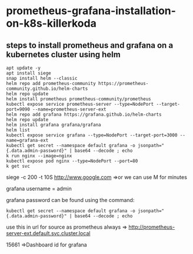 # prometheus-grafana-installation-on-k8s-killerkoda
## steps to install prometheus and grafana on a kubernetes cluster using helm

```
apt update -y
apt install siege
snap install helm --classic
helm repo add prometheus-community https://prometheus-community.github.io/helm-charts
helm repo update
helm install prometheus prometheus-community/prometheus
kubectl expose service prometheus-server --type=NodePort --target-port=9090 --name=prometheus-server-ext
helm repo add grafana https://grafana.github.io/helm-charts
helm repo update
helm install grafana grafana/grafana
helm list
kubectl expose service grafana --type=NodePort --target-port=3000 --name=grafana-ext
kubectl get secret --namespace default grafana -o jsonpath="{.data.admin-password}" | base64 --decode ; echo
k run nginx --image=nginx
kubectl expose pod nginx --type=NodePort --port=80
k get svc
```
siege -c 200 -t 10S http://www.google.com     =>or we can use M for minutes

grafana username = admin

grafana password can be found using the command:
```
kubectl get secret --namespace default grafana -o jsonpath="{.data.admin-password}" | base64 --decode ; echo
```

use this in url for source as prometheus always =>  http://prometheus-server-ext.default.svc.cluster.local

15661 =>Dashboard id for grafana


